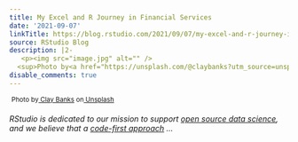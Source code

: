 ```yaml
---
title: My Excel and R Journey in Financial Services
date: '2021-09-07'
linkTitle: https://blog.rstudio.com/2021/09/07/my-excel-and-r-journey-in-financial-services/
source: RStudio Blog
description: |2-
   <p><img src="image.jpg" alt="" />
  <sup>Photo by<a href="https://unsplash.com/@claybanks?utm_source=unsplash&amp;utm_medium=referral&amp;utm_content=creditCopyText"> Clay Banks</a> on<a href="https://unsplash.com/s/photos/journey-map?utm_source=unsplash&amp;utm_medium=referral&amp;utm_content=creditCopyText"> Unsplash</a></sup></p> <p><em>RStudio is dedicated to our mission to support <a href="https://www.rstudio.com/about/what-makes-rstudio-different/">open source data science</a>, and we believe that a <a href="https://www.rstudio.com/solutions/serious-data-science/">code-first approach</a>  ...
disable_comments: true
---
```

 <p><img src="image.jpg" alt="" />
<sup>Photo by<a href="https://unsplash.com/@claybanks?utm_source=unsplash&amp;utm_medium=referral&amp;utm_content=creditCopyText"> Clay Banks</a> on<a href="https://unsplash.com/s/photos/journey-map?utm_source=unsplash&amp;utm_medium=referral&amp;utm_content=creditCopyText"> Unsplash</a></sup></p> <p><em>RStudio is dedicated to our mission to support <a href="https://www.rstudio.com/about/what-makes-rstudio-different/">open source data science</a>, and we believe that a <a href="https://www.rstudio.com/solutions/serious-data-science/">code-first approach</a>  ...